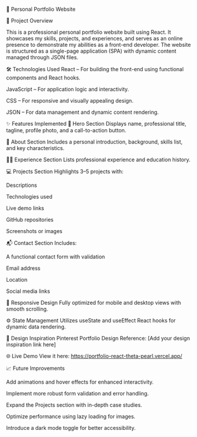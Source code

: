 💼 Personal Portfolio Website

🚀 Project Overview

This is a professional personal portfolio website built using React. It showcases my skills, projects, and experiences, and serves as an online presence to demonstrate my abilities as a front-end developer. The website is structured as a single-page application (SPA) with dynamic content managed through JSON files.

🛠️ Technologies Used
React – For building the front-end using functional components and React hooks.

JavaScript – For application logic and interactivity.

CSS – For responsive and visually appealing design.

JSON – For data management and dynamic content rendering.

✨ Features Implemented
📌 Hero Section
Displays name, professional title, tagline, profile photo, and a call-to-action button.

👤 About Section
Includes a personal introduction, background, skills list, and key characteristics.

🧑‍💼 Experience Section
Lists professional experience and education history.

💻 Projects Section
Highlights 3–5 projects with:

Descriptions

Technologies used

Live demo links

GitHub repositories

Screenshots or images

📬 Contact Section
Includes:

A functional contact form with validation

Email address

Location

Social media links

📱 Responsive Design
Fully optimized for mobile and desktop views with smooth scrolling.

⚙️ State Management
Utilizes useState and useEffect React hooks for dynamic data rendering.

🎨 Design Inspiration
Pinterest Portfolio Design Reference: [Add your design inspiration link here]

🌐 Live Demo
View it here: https://portfolio-react-theta-pearl.vercel.app/

📈 Future Improvements

Add animations and hover effects for enhanced interactivity.

Implement more robust form validation and error handling.

Expand the Projects section with in-depth case studies.

Optimize performance using lazy loading for images.

Introduce a dark mode toggle for better accessibility.
